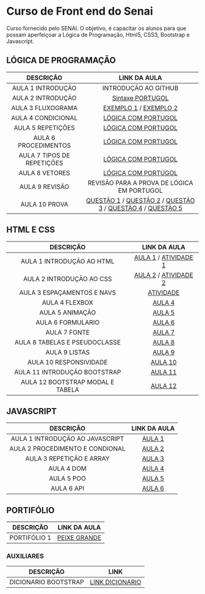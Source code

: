 # Curso de Front end do Senai

Curso fornecido pelo SENAI. O objetivo, é capacitar os alunos para que possam aperfeiçoar a Lógica de Programação, Html5, CSS3, Bootstrap e Javascript.

## LÓGICA DE PROGRAMAÇÃO

| DESCRIÇÃO | LINK DA AULA |
|:-:|:-:|
| AULA 1 INTRODUÇÃO | INTRODUÇÃO AO GITHUB |
| AULA 2 INTRODUÇÃO | [Sintaxe PORTUGOL](Aulas/LógicaPortugol/Sintaxeportugol.md) |
| AULA 3 FLUXOGRAMA | [EXEMPLO 1](./Imagens/Aula%202%20Fluxo%20material.png) / [EXEMPLO 2](./Imagens/AULA%202%20EXEMPLO%202.png) |
| AULA 4 CONDICIONAL | [LÓGICA COM PORTUGOL](Aulas/LógicaPortugol/SALVARNOTAS.md) |
| AULA 5 REPETIÇÕES | [LÓGICA COM PORTUGOL](Aulas/LógicaPortugol/Repeticao.md) |
| AULA 6 PROCEDIMENTOS | [LÓGICA COM PORTUGOL](Aulas/LógicaPortugol/procedimentos.md) |
| AULA 7 TIPOS DE REPETIÇÕES | [LÓGICA COM PORTUGOL](./Imagens/EXPLICAÇÃO%20AULA%206.png) |
| AULA 8 VETORES | [LÓGICA COM PORTUGOL](Aulas/LógicaPortugol/VETORES.MD) |
| AULA 9 REVISÃO | REVISÃO PARA A PROVA DE LÓGICA EM PORTUGOL |
| AULA 10 PROVA | [QUESTÃO 1](Aulas/ProvaPortugol/BUSCARNOME.ALG) / [QUESTÃO 2](Aulas/ProvaPortugol/COMPARAVETORES.ALG) / [QUESTÃO 3](Aulas/ProvaPortugol/MEDIANOTAS.ALG) / [QUESTÃO 4](Aulas/ProvaPortugol/PESQUISAPREFEITURA.ALG) / [QUESTÃO 5](Aulas/ProvaPortugol/VERIFICARSALDO.ALG) |

## HTML E CSS

| DESCRIÇÃO | LINK DA AULA |
| :-: | :-: |
| AULA 1 INTRODUÇÃO AO HTML | [AULA 1](HTML&CSS/Aula/Aula1&2/Aula1Index.html) / [ATIVIDADE 1](HTML&CSS/atividade/atividade1.html) |
| AULA 2 INTRODUÇÃO AO CSS | [AULA 2](HTML&CSS/Aula/Aula1&2/Aula2Index.html) / [ATIVIDADE 2](HTML&CSS/atividade/atividade2.html) |
| AULA 3 ESPAÇAMENTOS E NAVS | [ATIVIDADE](HTML&CSS/Aula/Aula3/) |
| AULA 4 FLEXBOX | [AULA 4](HTML&CSS/Aula/Aula4/) |
| AULA 5 ANIMAÇÃO | [AULA 5](HTML&CSS/Aula/Aula5/) |
| AULA 6 FORMULARIO | [AULA 6](HTML&CSS/Aula/Aula6/) |
| AULA 7 FONTE | [AULA 7](HTML&CSS/Aula/Aula7/) |
| AULA 8 TABELAS E PSEUDOCLASSE | [AULA 8](HTML&CSS/Aula/Aula8/) |
| AULA 9 LISTAS | [AULA 9](HTML&CSS/Aula/Aula9/) |
| AULA 10 RESPONSIVIDADE | [AULA 10](HTML&CSS/Aula/Aula10/) |
| AULA 11 INTRODUÇÃO BOOTSTRAP | [AULA 11](HTML&CSS/Aula/Aula11/) |
| AULA 12 BOOTSTRAP MODAL E TABELA | [AULA 12](HTML&CSS/Aula/Aula12/) |

## JAVASCRIPT

| DESCRIÇÃO | LINK DA AULA |
| :-: | :-: |
| AULA 1 INTRODUÇÃO AO JAVASCRIPT | [AULA 1](JavaScript/Aulas/Aula1/) |
| AULA 2 PROCEDIMENTO E CONDIONAL | [AULA 2](JavaScript/Aulas/Aula2/) |
| AULA 3 REPETIÇÃO E ARRAY | [AULA 3](JavaScript/Aulas/Aula3/) |
| AULA 4 DOM | [AULA 4](JavaScript/Aulas/Aula4/) |
| AULA 5 POO | [AULA 5](JavaScript/Aulas/Aula5/) | 
| AULA 6 API | [AULA 6](JavaScript/Aulas/Aula6/) |

## PORTIFÓLIO

| DESCRIÇÃO | LINK DA AULA |
| :-: | :-: |
| PORTIFÓLIO 1 | [PEIXE GRANDE](https://github.com/Dr4gonPlus/PeixeGrande.git) |

### AUXILIARES

| DESCRIÇÃO | LINK |
| :-: | :-: |
| DICIONARIO BOOTSTRAP | [LINK DICIONARIO](https://github.com/VSRohod/bootstrapDictionary.git) |
